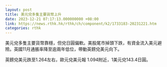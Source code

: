 ```yaml
---
layout: post
title: 美元兌多隻主要貨幣上升
date: 2023-12-21 07:17:13.000000000 +08:00
link: https://news.rthk.hk/rthk/ch/component/k2/1733183-20231221.htm
categories: rthk
---
```


美元兌多隻主要貨幣靠穩，但兌日圓偏軟。美股尾市掉頭下跌，有資金流入美元避險。英國11月通脹率降至逾兩年低位，帶動英鎊兌美元向下。

英鎊兌美元跌至1.264左右，歐元兌美元報 1.094附近，1美元兌143.4日圓。
